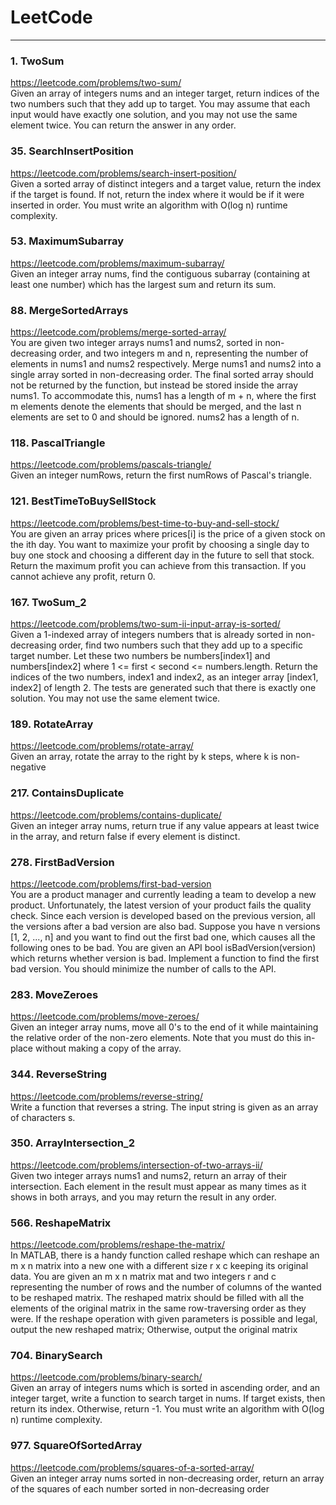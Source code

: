 # LeetCode
<HR>

### 1. TwoSum
https://leetcode.com/problems/two-sum/ <br>
Given an array of integers nums and an integer target, 
return indices of the two numbers such that they add up to target.
You may assume that each input would have exactly one solution, 
and you may not use the same element twice.
You can return the answer in any order.

### 35. SearchInsertPosition
https://leetcode.com/problems/search-insert-position/ <br>
Given a sorted array of distinct integers and a target value, return the index if the target is found.
If not, return the index where it would be if it were inserted in order.
You must write an algorithm with O(log n) runtime complexity.

### 53. MaximumSubarray
https://leetcode.com/problems/maximum-subarray/ <br>
Given an integer array nums, find the contiguous subarray (containing at least one number) which has the largest sum and return its sum.

### 88. MergeSortedArrays
https://leetcode.com/problems/merge-sorted-array/ <br>
You are given two integer arrays nums1 and nums2, sorted in non-decreasing order, and two integers m and n, representing the number of elements in nums1 and nums2 respectively.
Merge nums1 and nums2 into a single array sorted in non-decreasing order.
The final sorted array should not be returned by the function, but instead be stored inside the array nums1. To accommodate this, nums1 has a length of m + n, where the first m elements denote the elements that should be merged, and the last n elements are set to 0 and should be ignored. nums2 has a length of n.

### 118. PascalTriangle
https://leetcode.com/problems/pascals-triangle/ <br>
Given an integer numRows, return the first numRows of Pascal's triangle.

### 121. BestTimeToBuySellStock
https://leetcode.com/problems/best-time-to-buy-and-sell-stock/ <br>
You are given an array prices where prices[i] is the price of a given stock on the ith day.
You want to maximize your profit by choosing a single day to buy one stock and choosing a different day in the future to sell that stock.
Return the maximum profit you can achieve from this transaction. If you cannot achieve any profit, return 0.

### 167. TwoSum_2
https://leetcode.com/problems/two-sum-ii-input-array-is-sorted/ <br>
Given a 1-indexed array of integers numbers that is already sorted in non-decreasing order, find two numbers such that they add up to a specific target number. Let these two numbers be numbers[index1] and numbers[index2] where 1 <= first < second <= numbers.length.
Return the indices of the two numbers, index1 and index2, as an integer array [index1, index2] of length 2.
The tests are generated such that there is exactly one solution. You may not use the same element twice.

### 189. RotateArray
https://leetcode.com/problems/rotate-array/ <br>
Given an array, rotate the array to the right by k steps, where k is non-negative

### 217. ContainsDuplicate
https://leetcode.com/problems/contains-duplicate/ <br>
Given an integer array nums, return true if any value appears at least twice in the array, and return false if every element is distinct.

### 278. FirstBadVersion
https://leetcode.com/problems/first-bad-version <br>
You are a product manager and currently leading a team to develop a new product. 
Unfortunately, the latest version of your product fails the quality check. 
Since each version is developed based on the previous version, 
all the versions after a bad version are also bad.
Suppose you have n versions [1, 2, ..., n] and you want to find out the first bad one, 
which causes all the following ones to be bad.
You are given an API bool isBadVersion(version) which returns whether version is bad. 
Implement a function to find the first bad version. 
You should minimize the number of calls to the API.

### 283. MoveZeroes
https://leetcode.com/problems/move-zeroes/ <br>
Given an integer array nums, move all 0's to the end of it while maintaining the relative order of the non-zero elements.
Note that you must do this in-place without making a copy of the array.

### 344. ReverseString
https://leetcode.com/problems/reverse-string/ <br>
Write a function that reverses a string. The input string is given as an array of characters s.
### 350. ArrayIntersection_2
https://leetcode.com/problems/intersection-of-two-arrays-ii/ <br>
Given two integer arrays nums1 and nums2, return an array of their intersection. Each element in the result must appear as many times as it shows in both arrays, and you may return the result in any order.

### 566. ReshapeMatrix
https://leetcode.com/problems/reshape-the-matrix/ <br>
In MATLAB, there is a handy function called reshape which can reshape an m x n matrix into a new one with a different size r x c keeping its original data.
You are given an m x n matrix mat and two integers r and c representing the number of rows and the number of columns of the wanted to be reshaped matrix.
The reshaped matrix should be filled with all the elements of the original matrix in the same row-traversing order as they were.
If the reshape operation with given parameters is possible and legal, output the new reshaped matrix; Otherwise, output the original matrix

### 704. BinarySearch
https://leetcode.com/problems/binary-search/ <br>
Given an array of integers nums which is sorted in ascending order, and an integer target, write a function to search target in nums. If target exists, then return its index. Otherwise, return -1.
You must write an algorithm with O(log n) runtime complexity.

### 977. SquareOfSortedArray
https://leetcode.com/problems/squares-of-a-sorted-array/ <br>
Given an integer array nums sorted in non-decreasing order, 
return an array of the squares of each number sorted in non-decreasing order

